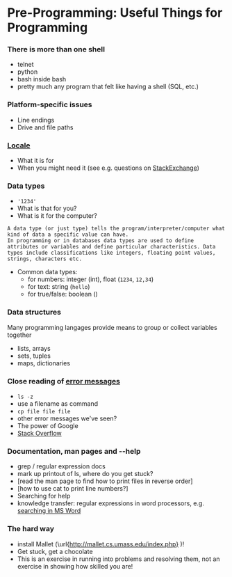 # Pre-Programming: Useful Things for Programming

### There is more than one shell

* telnet
* python
* bash inside bash
* pretty much any program that felt like having a shell (SQL, etc.)

### Platform-specific issues

* Line endings
* Drive and file paths

### [Locale](https://en.wikipedia.org/wiki/Locale_(computer_software))

* What it is for
* When you might need it (see e.g. questions on [StackExchange](https://superuser.com/search?q=locale))

### Data types

* `'1234'`
* What is that for you?
* What is it for the computer?
```
A data type (or just type) tells the program/interpreter/computer what kind of data a specific value can have.
In programming or in databases data types are used to define attributes or variables and define particular characteristics. Data types include classifications like integers, floating point values, strings, characters etc.
```
* Common data types:
  * for numbers: integer (int), float (`1234`, `12,34`)
  * for text: string (`hello`)
  * for true/false: boolean ()

### Data structures

Many programming langages provide means to group or collect variables together

* lists, arrays
* sets, tuples
* maps, dictionaries

### Close reading of [error messages](error_messages.md)

* `ls -z`
* use a filename as command
* `cp file file file`
* other error messages we've seen?
* The power of Google
* [Stack Overflow](https://stackoverflow.com/)

### Documentation, man pages and --help

* grep / regular expression docs
* mark up printout of ls, where do you get stuck?
* [read the man page to find how to print files in reverse order]
* [how to use cat to print line numbers?]
* Searching for help
* knowledge transfer: regular expressions in word processors, e.g. [searching in MS Word](https://docs.xbench.net/user-guide/regular-expressions/)

### The hard way

* install Mallet (\url{http://mallet.cs.umass.edu/index.php} )!
* Get stuck, get a chocolate
* This is an exercise in running into problems and resolving them, not an exercise in showing how skilled you are!
